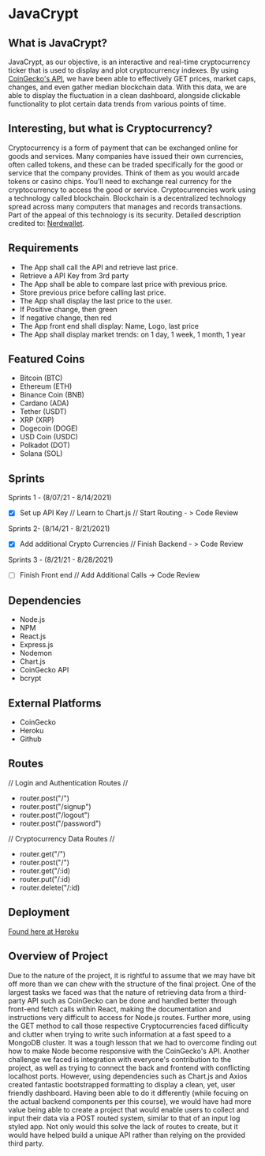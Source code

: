 # JavaCrypt

## What is JavaCrypt?

JavaCrypt, as our objective, is an interactive and real-time cryptocurrency ticker that is used to display and plot cryptocurrency indexes.  By using [CoinGecko's API](https://www.coingecko.com/api/documentations/v3), we have been able to effectively GET prices, market caps, changes, and even gather median blockchain data.  With this data, we are able to display the fluctuation in a clean dashboard, alongside clickable functionality to plot certain data trends from various points of time.

## Interesting, but what is Cryptocurrency?

Cryptocurrency is a form of payment that can be exchanged online for goods and services. Many companies have issued their own currencies, often called tokens, and these can be traded specifically for the good or service that the company provides. Think of them as you would arcade tokens or casino chips. You’ll need to exchange real currency for the cryptocurrency to access the good or service.  Cryptocurrencies work using a technology called blockchain. Blockchain is a decentralized technology spread across many computers that manages and records transactions. Part of the appeal of this technology is its security.  Detailed description credited to: [Nerdwallet](https://www.nerdwallet.com/article/investing/cryptocurrency-7-things-to-know).

## Requirements

- The App shall call the API and retrieve last price.
- Retrieve a API Key from 3rd party
- The App shall be able to compare last price with previous price.
- Store previous price before calling last price.
- The App shall display the last price to the user.
- If Positive change, then green
- If negative change, then red
- The App front end shall display: Name, Logo, last price
- The App shall display market trends: on 1 day, 1 week, 1 month, 1 year

## Featured Coins
- Bitcoin (BTC)
- Ethereum (ETH)
- Binance Coin (BNB)
- Cardano (ADA)
- Tether (USDT)
- XRP (XRP)
- Dogecoin (DOGE)
- USD Coin (USDC)
- Polkadot (DOT)
- Solana (SOL)

## Sprints 

Sprints 1 - (8/07/21 - 8/14/2021)

- [x] Set up API Key // Learn to Chart.js // Start Routing - > Code Review

Sprints 2- (8/14/21 - 8/21/2021)

- [x] Add additional Crypto Currencies // Finish Backend - > Code Review

Sprints 3 - (8/21/21 - 8/28/2021)

- [ ] Finish Front end // Add Additional Calls -> Code Review


## Dependencies
- Node.js
- NPM
- React.js
- Express.js
- Nodemon
- Chart.js
- CoinGecko API
- bcrypt

## External Platforms
- CoinGecko
- Heroku
- Github

## Routes

// Login and Authentication Routes //
- router.post("/")
- router.post("/signup")
- router.post("/logout")
- router.post("/password")

// Cryptocurrency Data Routes //
- router.get("/")
- router.post("/")
- router.get("/:id)
- router.put("/:id)
- router.delete("/:id)

## Deployment

[Found here at Heroku](https://java-crypt.herokuapp.com/)

## Overview of Project

Due to the nature of the project, it is rightful to assume that we may have bit off more than we can chew with the structure of the final project.  One of the largest tasks we faced was that the nature of retrieving data from a third-party API such as CoinGecko can be done and handled better through front-end fetch calls within React, making the documentation and instructions very difficult to access for Node.js routes.  Further more, using the GET method to call those respective Cryptocurrencies faced difficulty and clutter when trying to write such information at a fast speed to a MongoDB cluster.  It was a tough lesson that we had to overcome finding out how to make Node become responsive with the CoinGecko's API.  Another challenge we faced is integration with everyone's contribution to the project, as well as trying to connect the back and frontend with conflicting localhost ports.  However, using dependencies such as Chart.js and Axios created fantastic bootstrapped formatting to display a clean, yet, user friendly dashboard.  Having been able to do it differently (while focuing on the actual backend components per this course), we would have had more value being able to create a project that would enable users to collect and input their data via a POST routed system, similar to that of an input log styled app.  Not only would this solve the lack of routes to create, but it would have helped build a unique API rather than relying on the provided third party.  

